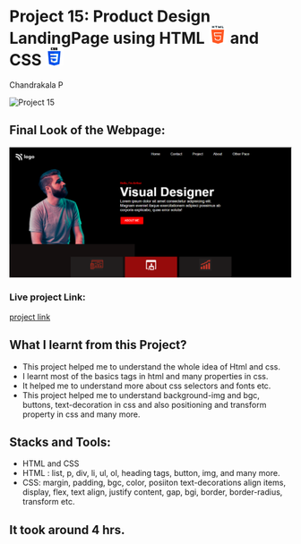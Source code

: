 # Project 15: Product Design LandingPage using HTML ![](./final-look/html-5.png) and CSS ![](./final-look/css-3.png)

Chandrakala P

![Project 15](https://img.shields.io/badge/Project%20-15-red)

## Final Look of the Webpage:

![Final Look of the Website](./final-look/final.PNG)

### Live project Link:

[project link](https://product-design-land-page-project15.netlify.app/)

## What I learnt from this Project?

- This project helped me to understand the whole idea of Html and css.
- I learnt most of the basics tags in html and many properties in css.
- It helped me to understand more about css selectors and fonts etc.
- This project helped me to understand background-img and bgc, buttons, text-decoration in css and also positioning and transform property in css and many more.

## Stacks and Tools:

- HTML and CSS
- HTML : list, p, div, li, ul, ol, heading tags, button, img, and many more.
- CSS: margin, padding, bgc, color, posiiton text-decorations align items, display, flex, text align, justify content, gap, bgi, border, border-radius, transform etc.

## It took around 4 hrs.

